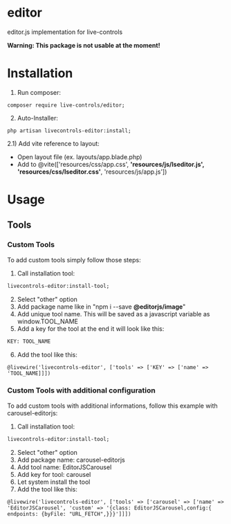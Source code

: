 # editor
 editor.js implementation for live-controls

**Warning: This package is not usable at the moment!**

# Installation
1) Run composer:
```
composer require live-controls/editor;
```

2) Auto-Installer:
```
php artisan livecontrols-editor:install;
```

2.1) Add vite reference to layout:
- Open layout file (ex. layouts/app.blade.php)
- Add to @vite(['resources/css/app.css', **'resources/js/lseditor.js', 'resources/css/lseditor.css'**, 'resources/js/app.js'])

# Usage
## Tools
### Custom Tools
To add custom tools simply follow those steps:
1) Call installation tool:
```ps
livecontrols-editor:install-tool;
```
2) Select "other" option
3) Add package name like in "npm i --save **@editorjs/image**"
4) Add unique tool name. This will be saved as a javascript variable as window.TOOL_NAME
5) Add a key for the tool at the end it will look like this:
```ps
KEY: TOOL_NAME
```
6) Add the tool like this:
```
@livewire('livecontrols-editor', ['tools' => ['KEY' => ['name' => 'TOOL_NAME]]])

```

### Custom Tools with additional configuration
To add custom tools with additional informations, follow this example with carousel-editorjs:
1) Call installation tool:
```ps
livecontrols-editor:install-tool;
```
2) Select "other" option
3) Add package name: carousel-editorjs
4) Add tool name: EditorJSCarousel
5) Add key for tool: carousel
6) Let system install the tool
7) Add the tool like this:
```blade
@livewire('livecontrols-editor', ['tools' => ['carousel' => ['name' => 'EditorJSCarousel', 'custom' => '{class: EditorJSCarousel,config:{ endpoints: {byFile: "URL_FETCH",}}}']]])
```

